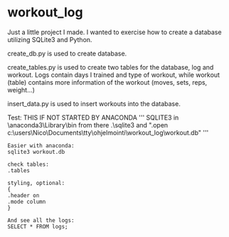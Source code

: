 # workout_log
Just a little project I made. I wanted to exercise how to create a database utilizing SQLite3 and Python.

create_db.py is used to create database.

create_tables.py is used to create two tables for the database, log and workout. Logs contain days I trained and type of workout, while workout (table) contains more information
of the workout (moves, sets, reps, weight...)

insert_data.py is used to insert workouts into the database.

Test:
    THIS IF NOT STARTED BY ANACONDA
    '''
    SQLITE3 in \anaconda3\Library\bin
    from there .\sqlite3 and ".open c:\\users\\Nico\\Documents\\tty\\ohjelmointi\\workout_log\\workout.db"
    '''

    Easier with anaconda:
    sqlite3 workout.db

    check tables:
    .tables

    styling, optional:
    {
    .header on
    .mode column
    }

    And see all the logs:
    SELECT * FROM logs;
